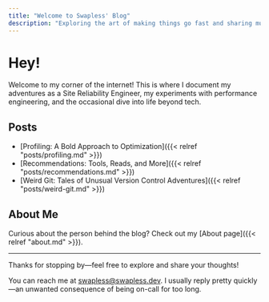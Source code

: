 ```yaml
---
title: "Welcome to Swapless' Blog"
description: "Exploring the art of making things go fast and sharing musings on tech, performance, and life."
---
```


# Hey!

Welcome to my corner of the internet! This is where I document my adventures as a Site Reliability Engineer, my experiments with performance engineering, and the occasional dive into life beyond tech. 

## Posts

- [Profiling: A Bold Approach to Optimization]({{< relref "posts/profiling.md" >}})
- [Recommendations: Tools, Reads, and More]({{< relref "posts/recommendations.md" >}})
- [Weird Git: Tales of Unusual Version Control Adventures]({{< relref "posts/weird-git.md" >}})

## About Me

Curious about the person behind the blog? Check out my [About page]({{< relref "about.md" >}}).

---

Thanks for stopping by—feel free to explore and share your thoughts!

You can reach me at [swapless@swapless.dev](mailto:swapless@swapless.dev). I usually reply pretty quickly—an unwanted consequence of being on-call for too long.
